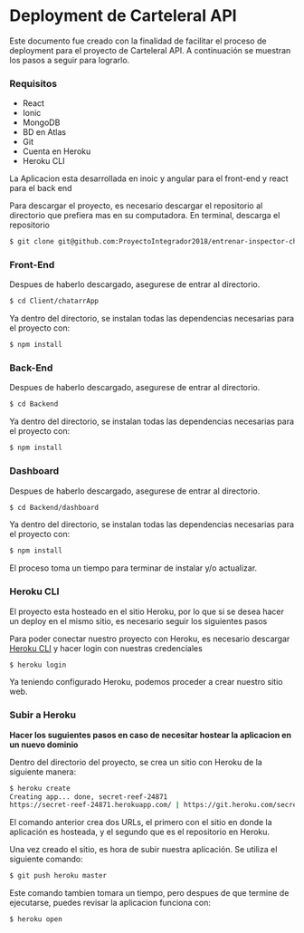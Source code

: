 # Deployment de CarteleraI API

Este documento fue creado con la finalidad de facilitar el proceso de deployment para el proyecto de CarteleraI API. A continuación se muestran los pasos a seguir para lograrlo.

### Requisitos

* React
* Ionic
* MongoDB
* BD en Atlas
* Git
* Cuenta en Heroku
* Heroku CLI

La Aplicacion esta desarrollada en inoic y angular para el front-end y react para el back end

Para descargar el proyecto, es necesario descargar el repositorio al directorio que prefiera mas en su computadora. En terminal, descarga el repositorio
```bash
$ git clone git@github.com:ProyectoIntegrador2018/entrenar-inspector-chatarra
```
### Front-End

Despues de haberlo descargado, asegurese de entrar al directorio.
```bash
$ cd Client/chatarrApp
```

Ya dentro del directorio, se instalan todas las dependencias necesarias para el proyecto con:
```bash
$ npm install
```

### Back-End

Despues de haberlo descargado, asegurese de entrar al directorio.
```bash
$ cd Backend
```

Ya dentro del directorio, se instalan todas las dependencias necesarias para el proyecto con:
```bash
$ npm install
```
### Dashboard

Despues de haberlo descargado, asegurese de entrar al directorio.
```bash
$ cd Backend/dashboard
```

Ya dentro del directorio, se instalan todas las dependencias necesarias para el proyecto con:
```bash
$ npm install
```


El proceso toma un tiempo para terminar de instalar y/o actualizar.


### Heroku CLI

El proyecto esta hosteado en el sitio Heroku, por lo que si se desea hacer un deploy en el mismo sitio, es necesario seguir los siguientes pasos

Para poder conectar nuestro proyecto con Heroku, es necesario descargar [Heroku CLI](https://devcenter.heroku.com/articles/heroku-cli#download-and-install) y hacer login con nuestras credenciales
```bash
$ heroku login
```


Ya teniendo configurado Heroku, podemos proceder a crear nuestro sitio web.

### Subir a Heroku

**Hacer los suguientes pasos en caso de necesitar hostear la aplicacion en un nuevo dominio**

Dentro del directorio del proyecto, se crea un sitio con Heroku de la siguiente manera:
```bash
$ heroku create
Creating app... done, secret-reef-24871
https://secret-reef-24871.herokuapp.com/ | https://git.heroku.com/secret-reef-24871.git
```

El comando anterior crea dos URLs, el primero con el sitio en donde la aplicación es hosteada, y el segundo que es el repositorio en Heroku.

Una vez creado el sitio, es hora de subir nuestra aplicación. Se utiliza el siguiente comando:
```bash
$ git push heroku master
```

Este comando tambien tomara un tiempo, pero despues de que termine de ejecutarse, puedes revisar la aplicacion funciona con:
```bash
$ heroku open
```
